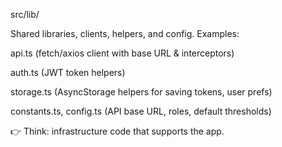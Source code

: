 src/lib/

Shared libraries, clients, helpers, and config.
Examples:

api.ts (fetch/axios client with base URL & interceptors)

auth.ts (JWT token helpers)

storage.ts (AsyncStorage helpers for saving tokens, user prefs)

constants.ts, config.ts (API base URL, roles, default thresholds)

👉 Think: infrastructure code that supports the app.

